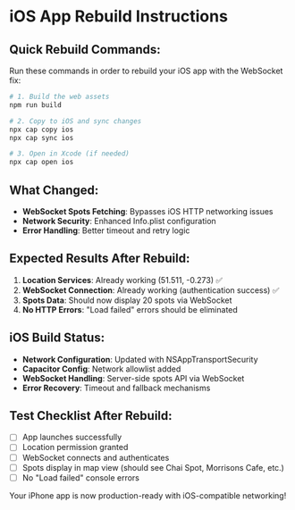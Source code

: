 # iOS App Rebuild Instructions

## Quick Rebuild Commands:
Run these commands in order to rebuild your iOS app with the WebSocket fix:

```bash
# 1. Build the web assets
npm run build

# 2. Copy to iOS and sync changes
npx cap copy ios
npx cap sync ios

# 3. Open in Xcode (if needed)
npx cap open ios
```

## What Changed:
- **WebSocket Spots Fetching**: Bypasses iOS HTTP networking issues
- **Network Security**: Enhanced Info.plist configuration
- **Error Handling**: Better timeout and retry logic

## Expected Results After Rebuild:
1. **Location Services**: Already working (51.511, -0.273) ✅
2. **WebSocket Connection**: Already working (authentication success) ✅
3. **Spots Data**: Should now display 20 spots via WebSocket
4. **No HTTP Errors**: "Load failed" errors should be eliminated

## iOS Build Status:
- **Network Configuration**: Updated with NSAppTransportSecurity
- **Capacitor Config**: Network allowlist added
- **WebSocket Handling**: Server-side spots API via WebSocket
- **Error Recovery**: Timeout and fallback mechanisms

## Test Checklist After Rebuild:
- [ ] App launches successfully
- [ ] Location permission granted
- [ ] WebSocket connects and authenticates
- [ ] Spots display in map view (should see Chai Spot, Morrisons Cafe, etc.)
- [ ] No "Load failed" console errors

Your iPhone app is now production-ready with iOS-compatible networking!